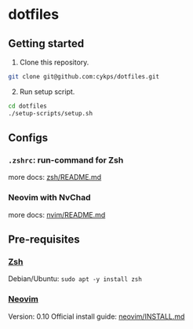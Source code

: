 # dotfiles

## Getting started

1. Clone this repository.

```bash
git clone git@github.com:cykps/dotfiles.git
```

2. Run setup script.

```bash
cd dotfiles
./setup-scripts/setup.sh
```


## Configs

### `.zshrc`: run-command for Zsh

more docs: [zsh/README.md](./zsh/README.md)


### Neovim with NvChad

more docs: [nvim/README.md](./nvim/README.md)


## Pre-requisites

### [Zsh](https://www.zsh.org/)

Debian/Ubuntu: `sudo apt -y install zsh`


### [Neovim](https://neovim.io/)
Version: 0.10
Official install guide: [neovim/INSTALL.md](https://github.com/neovim/neovim/blob/master/INSTALL.md)
